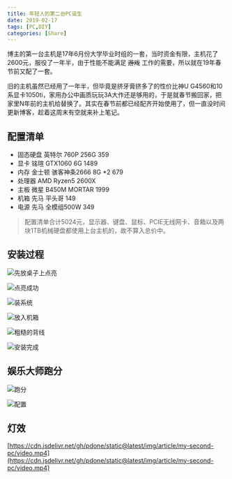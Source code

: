 ```yaml
---
title: 年轻人的第二台PC诞生
date: 2019-02-17
tags: [PC,DIY]
categories: [Share]
---
```

博主的第一台主机是17年6月份大学毕业时组的一套，当时资金有限，主机花了2600元，服役了一年半，由于性能不能满足 <s>游戏</s> 工作的需要，所以就在19年春节前又配了一套。

<!--more-->

旧的主机虽然已经用了一年半，但毕竟是挤牙膏挤多了的性价比神U G4560和10系显卡1050ti，家用办公中画质玩玩3A大作还是够用的，于是就春节搬回家，把家里N年前的主机给替换了。其实在春节前都已经配齐开始使用了，但一直没时间更新博客，趁着这周末有空就来补上笔记。

## 配置清单
- 固态硬盘 英特尔 760P 256G  359
- 显卡 铭瑄 GTX1060 6G  1489
- 内存 金士顿 骇客神条2666 8G *2 679
- 处理器 AMD Ryzen5 2600X
- 主板 微星 B450M MORTAR  1999
- 机箱 先马 平头哥 149
- 电源 先马 全模组500W 349

> 配置清单合计5024元，显示器、键盘、鼠标、PCIE无线网卡、音箱以及两块1TB机械硬盘都使用上台主机的，故不算入总价中。

## 安装过程
![先放桌子上点亮](https://cdn.jsdelivr.net/gh/pdone/static@latest/img/article/my-second-pc/1.jpg)

![点亮成功](https://cdn.jsdelivr.net/gh/pdone/static@latest/img/article/my-second-pc/2.jpg)

![装系统](https://cdn.jsdelivr.net/gh/pdone/static@latest/img/article/my-second-pc/3.jpg)

![放入机箱](https://cdn.jsdelivr.net/gh/pdone/static@latest/img/article/my-second-pc/4.jpg)

![粗糙的背线](https://cdn.jsdelivr.net/gh/pdone/static@latest/img/article/my-second-pc/5.jpg)

![安装完成](https://cdn.jsdelivr.net/gh/pdone/static@latest/img/article/my-second-pc/6.jpg)

## 娱乐大师跑分
![跑分](https://cdn.jsdelivr.net/gh/pdone/static@latest/img/article/my-second-pc/8.png)

![配置](https://cdn.jsdelivr.net/gh/pdone/static@latest/img/article/my-second-pc/9.png)

## 灯效
[https://cdn.jsdelivr.net/gh/pdone/static@latest/img/article/my-second-pc/video.mp4](https://cdn.jsdelivr.net/gh/pdone/static@latest/img/article/my-second-pc/video.mp4)
